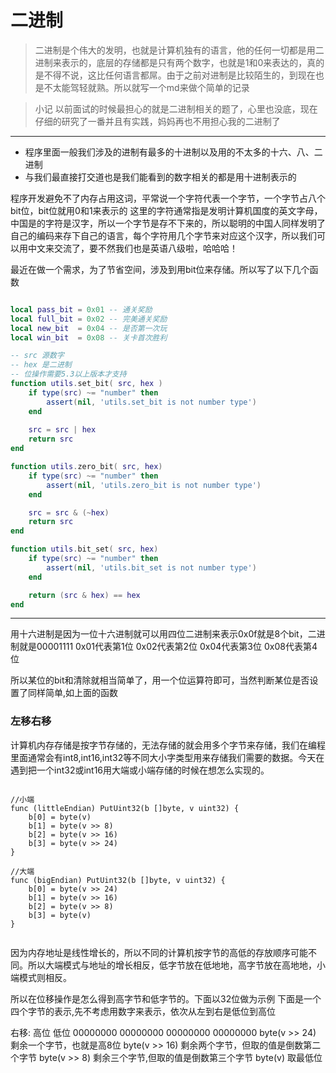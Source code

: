 # 二进制


> 二进制是个伟大的发明，也就是计算机独有的语言，他的任何一切都是用二进制来表示的，底层的存储都是只有两个数字，也就是1和0来表达的，真的是不得不说，这比任何语言都屌。由于之前对进制是比较陌生的，到现在也是不太能驾轻就熟。所以就写一个md来做个简单的记录


> 小记
以前面试的时候最担心的就是二进制相关的题了，心里也没底，现在仔细的研究了一番并且有实践，妈妈再也不用担心我的二进制了

------

- 程序里面一般我们涉及的进制有最多的十进制以及用的不太多的十六、八、二进制
- 与我们最直接打交道也是我们能看到的数字相关的都是用十进制表示的


程序开发避免不了内存占用这词，平常说一个字符代表一个字节，一个字节占八个bit位，bit位就用0和1来表示的
这里的字符通常指是发明计算机国度的英文字母，中国是的字符是汉字，所以一个字节是存不下来的，所以聪明的中国人同样发明了自己的编码来存下自己的语言，每个字符用几个字节来对应这个汉字，所以我们可以用中文来交流了，要不然我们也是英语八级啦，哈哈哈！


最近在做一个需求，为了节省空间，涉及到用bit位来存储。所以写了以下几个函数

```lua

local pass_bit = 0x01 -- 通关奖励
local full_bit = 0x02 -- 完美通关奖励
local new_bit  = 0x04 -- 是否第一次玩 
local win_bit  = 0x08 -- 关卡首次胜利

-- src 源数字
-- hex 是二进制
-- 位操作需要5.3以上版本才支持
function utils.set_bit( src, hex )
    if type(src) ~= "number" then
        assert(nil, 'utils.set_bit is not number type')
    end    
    
    src = src | hex
    return src    
end

function utils.zero_bit( src, hex)
    if type(src) ~= "number" then
        assert(nil, 'utils.zero_bit is not number type')
    end

    src = src & (~hex)
    return src
end

function utils.bit_set( src, hex)
    if type(src) ~= "number" then
        assert(nil, 'utils.bit_set is not number type')
    end

    return (src & hex) == hex
end

```

----

用十六进制是因为一位十六进制就可以用四位二进制来表示0x0f就是8个bit，二进制就是00001111
0x01代表第1位
0x02代表第2位
0x04代表第3位
0x08代表第4位

所以某位的bit和清除就相当简单了，用一个位运算符即可，当然判断某位是否设置了同样简单,如上面的函数

### 左移右移

计算机内存存储是按字节存储的，无法存储的就会用多个字节来存储，我们在编程里面通常会有int8,int16,int32等不同大小字类型用来存储我们需要的数据。今天在遇到把一个int32或int16用大端或小端存储的时候在想怎么实现的。

```golang

//小端
func (littleEndian) PutUint32(b []byte, v uint32) {
    b[0] = byte(v)
    b[1] = byte(v >> 8)
    b[2] = byte(v >> 16)
    b[3] = byte(v >> 24)
}

//大端
func (bigEndian) PutUint32(b []byte, v uint32) {
    b[0] = byte(v >> 24)
    b[1] = byte(v >> 16)
    b[2] = byte(v >> 8)
    b[3] = byte(v)
}


```

因为内存地址是线性增长的，所以不同的计算机按字节的高低的存放顺序可能不同。所以大端模式与地址的增长相反，低字节放在低地地，高字节放在高地地，小端模式则相反。

所以在位移操作是怎么得到高字节和低字节的。下面以32位做为示例
下面是一个四个字节的表示,先不考虑用数字来表示，依次从左到右是低位到高位

右移:
    高位                           低位
    00000000 00000000 00000000 00000000
    byte(v >> 24) 剩余一个字节，也就是高8位
    byte(v >> 16) 剩余两个字节，但取的值是倒数第二个字节
    byte(v >> 8) 剩余三个字节,但取的值是倒数第三个字节
    byte(v) 取最低位
